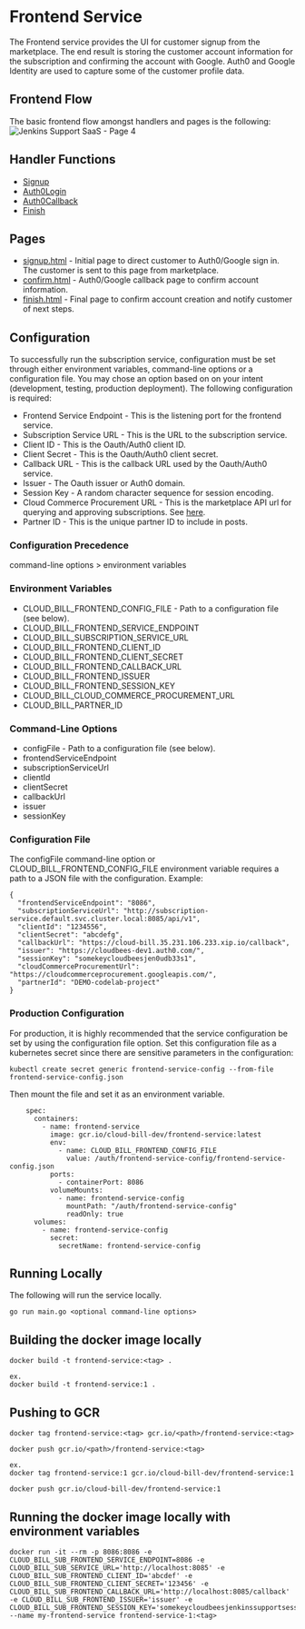 # Frontend Service
The Frontend service provides the UI for customer signup from the marketplace. The end result is storing the customer account information for the subscription and confirming the account with Google. Auth0 and Google Identity are used to capture some of the customer profile data.

## Frontend Flow
The basic frontend flow amongst handlers and pages is the following:
![Jenkins Support SaaS - Page 4](https://user-images.githubusercontent.com/6440106/64573203-54b36280-d31f-11e9-84cb-9e0ca4e5fc67.png)

## Handler Functions
* [Signup](https://github.com/cloudbees/cloud-bill-saas/blob/master/subscription-frontend/web/handlers.go#L63)
* [Auth0Login](https://github.com/cloudbees/cloud-bill-saas/blob/master/subscription-frontend/web/handlers.go#L162)
* [Auth0Callback](https://github.com/cloudbees/cloud-bill-saas/blob/master/subscription-frontend/web/handlers.go#L194)
* [Finish](https://github.com/cloudbees/cloud-bill-saas/blob/master/subscription-frontend/web/handlers.go#L254)

## Pages
* [signup.html](https://github.com/cloudbees/cloud-bill-saas/tree/master/subscription-frontend/templates/signup.html) - Initial page to direct customer to Auth0/Google sign in. The customer is sent to this page from marketplace.
* [confirm.html](https://github.com/cloudbees/cloud-bill-saas/tree/master/subscription-frontend/templates/confirm.html) - Auth0/Google callback page to confirm account information.
* [finish.html](https://github.com/cloudbees/cloud-bill-saas/tree/master/subscription-frontend/templates/finish.html) - Final page to confirm account creation and notify customer of next steps.

## Configuration
To successfully run the subscription service, configuration must be set through either environment variables, command-line options or a configuration file. You may chose an option based on on your intent (development, testing, production deployment). The following configuration is required:

* Frontend Service Endpoint - This is the listening port for the frontend service.
* Subscription Service URL - This is the URL to the subscription service.
* Client ID - This is the Oauth/Auth0 client ID.
* Client Secret - This is the Oauth/Auth0 client secret.
* Callback URL - This is the callback URL used by the Oauth/Auth0 service.
* Issuer - The Oauth issuer or Auth0 domain.
* Session Key - A random character sequence for session encoding.
* Cloud Commerce Procurement URL - This is the marketplace API url for querying and approving subscriptions. See [here](https://cloud.google.com/marketplace/docs/partners/commerce-procurement-api/reference/rest/).
* Partner ID - This is the unique partner ID to include in posts.

### Configuration Precedence
command-line options > environment variables

### Environment Variables
* CLOUD_BILL_FRONTEND_CONFIG_FILE - Path to a configuration file (see below).
* CLOUD_BILL_FRONTEND_SERVICE_ENDPOINT 
* CLOUD_BILL_SUBSCRIPTION_SERVICE_URL 
* CLOUD_BILL_FRONTEND_CLIENT_ID 
* CLOUD_BILL_FRONTEND_CLIENT_SECRET 
* CLOUD_BILL_FRONTEND_CALLBACK_URL
* CLOUD_BILL_FRONTEND_ISSUER
* CLOUD_BILL_FRONTEND_SESSION_KEY
* CLOUD_BILL_CLOUD_COMMERCE_PROCUREMENT_URL
* CLOUD_BILL_PARTNER_ID

### Command-Line Options
* configFile - Path to a configuration file (see below).
* frontendServiceEndpoint 
* subscriptionServiceUrl 
* clientId 
* clientSecret 
* callbackUrl 
* issuer 
* sessionKey 

### Configuration File
The configFile command-line option or CLOUD_BILL_FRONTEND_CONFIG_FILE environment variable requires a path to a JSON file with the configuration. Example:
```
{
  "frontendServiceEndpoint": "8086",
  "subscriptionServiceUrl": "http://subscription-service.default.svc.cluster.local:8085/api/v1",
  "clientId": "1234556",
  "clientSecret": "abcdefg",
  "callbackUrl": "https://cloud-bill.35.231.106.233.xip.io/callback",
  "issuer": "https://cloudbees-dev1.auth0.com/",
  "sessionKey": "somekeycloudbeesjen0udb33s1",
  "cloudCommerceProcurementUrl": "https://cloudcommerceprocurement.googleapis.com/",
  "partnerId": "DEMO-codelab-project"
}
```

### Production Configuration
For production, it is highly recommended that the service configuration be set by using the configuration file option. Set this configuration file as a kubernetes secret since there are sensitive parameters in the configuration:

```
kubectl create secret generic frontend-service-config --from-file frontend-service-config.json
```

Then mount the file and set it as an environment variable.

```
    spec:
      containers:
        - name: frontend-service
          image: gcr.io/cloud-bill-dev/frontend-service:latest
          env:
            - name: CLOUD_BILL_FRONTEND_CONFIG_FILE
              value: /auth/frontend-service-config/frontend-service-config.json
          ports:
            - containerPort: 8086
          volumeMounts:
            - name: frontend-service-config
              mountPath: "/auth/frontend-service-config"
              readOnly: true
      volumes:
        - name: frontend-service-config
          secret:
            secretName: frontend-service-config
```

## Running Locally
The following will run the service locally.
```
go run main.go <optional command-line options>
```

## Building the docker image locally
```
docker build -t frontend-service:<tag> .

ex. 
docker build -t frontend-service:1 .
```

## Pushing to GCR
```
docker tag frontend-service:<tag> gcr.io/<path>/frontend-service:<tag>

docker push gcr.io/<path>/frontend-service:<tag>

ex.
docker tag frontend-service:1 gcr.io/cloud-bill-dev/frontend-service:1

docker push gcr.io/cloud-bill-dev/frontend-service:1
```

## Running the docker image locally with environment variables
```
docker run -it --rm -p 8086:8086 -e CLOUD_BILL_SUB_FRONTEND_SERVICE_ENDPOINT=8086 -e CLOUD_BILL_SUB_SERVICE_URL='http://localhost:8085' -e CLOUD_BILL_SUB_FRONTEND_CLIENT_ID='abcdef' -e CLOUD_BILL_SUB_FRONTEND_CLIENT_SECRET='123456' -e CLOUD_BILL_SUB_FRONTEND_CALLBACK_URL='http://localhost:8085/callback' -e CLOUD_BILL_SUB_FRONTEND_ISSUER='issuer' -e CLOUD_BILL_SUB_FRONTEND_SESSION_KEY='somekeycloudbeesjenkinssupportsessionkey1cl0udb33s1' --name my-frontend-service frontend-service-1:<tag>

```